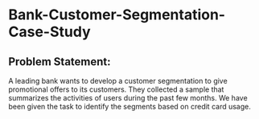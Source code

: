 # Bank-Customer-Segmentation-Case-Study
## Problem Statement:

A leading bank wants to develop a customer segmentation to give promotional offers to its customers. They collected a sample that summarizes the activities of users during the past few months. We have been given the task to identify the segments based on credit card usage.

